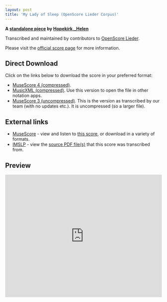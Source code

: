 ```yaml
---
layout: post
title: 'My Lady of Sleep (OpenScore Lieder Corpus)'
---
```


__A [standalone piece](https://fourscoreandmore.org/openscore/lieder/Hopekirk,_Helen/_/) by [Hopekirk,_Helen](https://fourscoreandmore.org/openscore/lieder/Hopekirk,_Helen)__

Transcribed and maintained by contributors to [OpenScore Lieder].

Please visit the [official score page] for more information.

[official score page]: https://musescore.com/openscore-lieder-corpus/scores/6632270
[OpenScore Lieder]: https://musescore.com/openscore-lieder-corpus

## Direct Download

Click on the links below to download the score in your preferred format:
- [MuseScore 4 (compressed)](https://fourscoreandmore.org/openscore/lieder/Hopekirk,_Helen/_/My_Lady_of_Sleep.mscz).
- [MusicXML (compressed)](https://fourscoreandmore.org/openscore/lieder/Hopekirk,_Helen/_/My_Lady_of_Sleep.mxl). Use this version to open the file in other notation apps.
- [MuseScore 3 (uncompressed)](https://raw.githubusercontent.com/OpenScore/Lieder/refs/heads/main/scores/Hopekirk,_Helen/_/My_Lady_of_Sleep/lc6632270.mscx). This is the version as transcribed by our team (with no updates etc.). It is uncompressed (so a larger file).

## External links

- [MuseScore] - view and listen to [this score][MuseScore], or download in a variety of formats.
- [IMSLP] - view the [source PDF file(s)][IMSLP] that this score was transcribed from.

[MuseScore]: https://musescore.com/score/6632270
[IMSLP]: https://imslp.org/wiki/Special:ReverseLookup/204253

## Preview

<iframe width="100%" height="394" src="https://musescore.com/openscore-lieder-corpus/scores/6632270/embed" frameborder="0" allowfullscreen allow="autoplay; fullscreen"></iframe>
